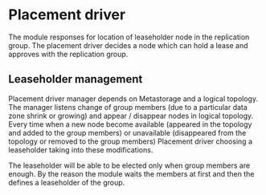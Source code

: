 # Placement driver

The module responses for location of leaseholder node in the replication group. The placement driver decides a node which can hold a lease 
and approves with the replication group.

## Leaseholder management
Placement driver manager depends on Metastorage and a logical topology. The manager listens change of group members (due to a particular 
data zone shrink or growing) and appear / disappear nodes in logical topology. Every time when a new node become available (appeared in the 
topology and added to the group members) or unavailable (disappeared from the topology or removed to the group members) Placement driver 
choosing a leaseholder taking into these modifications.

The leaseholder will be able to be elected only when group members are enough. By the reason the module waits the members at first and then
the defines a leaseholder of the group.
